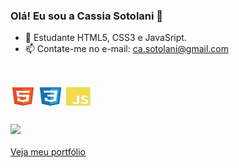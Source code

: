 ### Olá! Eu sou a Cassia Sotolani 👋

- 🌱 Estudante HTML5, CSS3 e JavaSript.
- 📫 Contate-me no e-mail: ca.sotolani@gmail.com

##

<div style="display: inline_block"><br>
  <img align="center" height="30" width="40" src="https://raw.githubusercontent.com/devicons/devicon/master/icons/html5/html5-original.svg">
  <img align="center" height="30" width="40" src="https://raw.githubusercontent.com/devicons/devicon/master/icons/css3/css3-original.svg">
  <img align="center" height="30" width="40" src="https://raw.githubusercontent.com/devicons/devicon/master/icons/javascript/javascript-plain.svg">
 </div>
 
 ##
 
<div>
  <a href="https://www.linkedin.com/in/cassia-sotolani-16a811bb/" target="_blank"><img src="https://img.shields.io/badge/LinkedIn-0077B5?style=for-the-badge&logo=linkedin&logoColor=white" target="_blank"></a><br><br>
  <a href="https://cassiasotolani.github.io/portfolio.github.io/" target="_blank">Veja meu portfólio</a>
</div>
